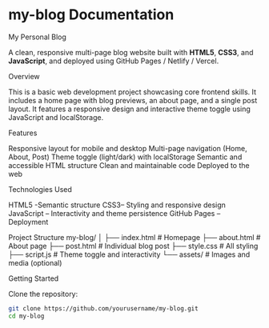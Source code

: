 # my-blog Documentation
My Personal Blog

A clean, responsive multi-page blog website built with **HTML5**, **CSS3**, and **JavaScript**, and deployed using GitHub Pages / Netlify / Vercel.



Overview

This is a basic web development project showcasing core frontend skills. It includes a home page with blog previews, an about page, and a single post layout. It features a responsive design and interactive theme toggle using JavaScript and localStorage.



Features

Responsive layout for mobile and desktop
Multi-page navigation (Home, About, Post)
Theme toggle (light/dark) with localStorage
Semantic and accessible HTML structure
Clean and maintainable code
Deployed to the web


 Technologies Used

HTML5 -Semantic structure
CSS3– Styling and responsive design
JavaScript – Interactivity and theme persistence
GitHub Pages – Deployment



Project Structure
my-blog/
│
├── index.html # Homepage
├── about.html # About page
├── post.html # Individual blog post
├── style.css # All styling
├── script.js # Theme toggle and interactivity
└── assets/ # Images and media (optional)




Getting Started

Clone the repository:

```bash
git clone https://github.com/yourusername/my-blog.git
cd my-blog


